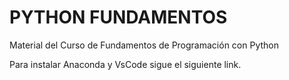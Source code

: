 # PYTHON FUNDAMENTOS
Material del Curso de Fundamentos de Programación con Python

Para instalar Anaconda y VsCode sigue el siguiente link.
